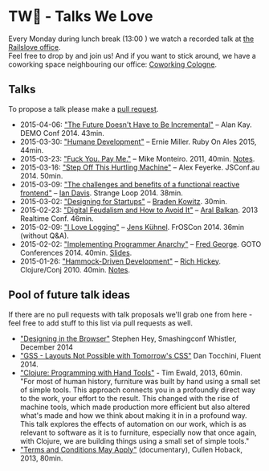 TW💚 - Talks We Love
====================
Every Monday during lunch break (13:00 ) we watch a recorded talk at [the Railslove office](https://goo.gl/maps/biHOj).  
Feel free to drop by and join us! And if you want to stick around, we have a coworking space neighbouring our office: [Coworking Cologne](http://coworkingcologne.de).

Talks
-----
To propose a talk please make a [pull request](https://github.com/railslove/talks-we-love/pulls).

+ 2015-04-06: ["The Future Doesn't Have to Be Incremental"](https://www.youtube.com/watch?v=gTAghAJcO1o) &ndash; Alan Kay. DEMO Conf 2014. 43min.
+ 2015-03-30: ["Humane Development"](http://confreaks.tv/videos/roa2015-humane-development) &ndash; Ernie Miller. Ruby On Ales 2015, 44min. 
+ 2015-03-23: ["Fuck You. Pay Me."](http://vimeo.com/22053820) &ndash; Mike Monteiro. 2011, 40min. [Notes](https://github.com/daryllxd/lifelong-learning/blob/master/design/mike-monteiro-pay-me.md).
+ 2015-03-16: ["Step Off This Hurtling Machine"](https://www.youtube.com/watch?v=T_5dpw5dRNY) &ndash; Alex Feyerke. JSConf.au 2014. 50min.
+ 2015-03-09: ["The challenges and benefits of a functional reactive frontend"](https://www.youtube.com/watch?v=TihhFQjtiZU) &ndash; [Ian Davis](https://twitter.com/jungziege). Strange Loop 2014. 38min.
+ 2015-03-02: ["Designing for Startups"](https://www.youtube.com/watch?v=OpqybH1w4uI) &ndash; [Braden Kowitz](https://twitter.com/kowitz). 30min.
+ 2015-02-23: ["Digital Feudalism and How to Avoid It"](https://vimeo.com/77257232) &ndash; [Aral Balkan](https://aralbalkan.com). 2013 Realtime Conf. 46min.
+ 2015-02-09: ["I Love Logging"](https://www.youtube.com/watch?v=KhDxKOuS5Kw) &ndash; [Jens Kühnel](http://www.jekkt.com). FrOSCon 2014. 36min (without Q&A).
+ 2015-02-02: ["Implementing Programmer Anarchy"](https://www.youtube.com/watch?v=tIxHmsWCd7g) &ndash; [Fred George](https://twitter.com/fgeorge52). GOTO Conferences 2014. 40min. [Slides](http://www.slideshare.net/fredgeorge/implementing-programmer-anarchy).
+ 2015-01-26: ["Hammock-Driven Development"](https://www.youtube.com/watch?v=f84n5oFoZBc) &ndash; [Rich Hickey](https://twitter.com/richhickey). Clojure/Conj 2010. 40min. [Notes](https://github.com/matthiasn/talk-transcripts/blob/master/Hickey_Rich/HammockDrivenDev.md).

Pool of future talk ideas
-------------------------
If there are no pull requests with talk proposals we'll grab one from here - feel free to add stuff to this list via pull requests as well.
* ["Designing in the Browser"](https://vimeo.com/120372264) Stephen Hey, Smashingconf Whistler, December 2014
* ["GSS - Layouts Not Possible with Tomorrow's CSS"](http://vimeo.com/91393694) Dan Tocchini, Fluent 2014.
* ["Clojure: Programming with Hand Tools"](https://www.youtube.com/watch?v=ShEez0JkOFw) - Tim Ewald, 2013, 60min.  
"For most of human history, furniture was built by hand using a small set of simple tools. This approach connects you in a profoundly direct way to the work, your effort to the result. This changed with the rise of machine tools, which made production more efficient but also altered what's made and how we think about making it in in a profound way. This talk explores the effects of automation on our work, which is as relevant to software as it is to furniture, especially now that once again, with Clojure, we are building things using a small set of simple tools."
* ["Terms and Conditions May Apply"](http://www.imdb.com/title/tt2084953/?ref_=fn_al_tt_4) (documentary), Cullen Hoback, 2013, 80min.
